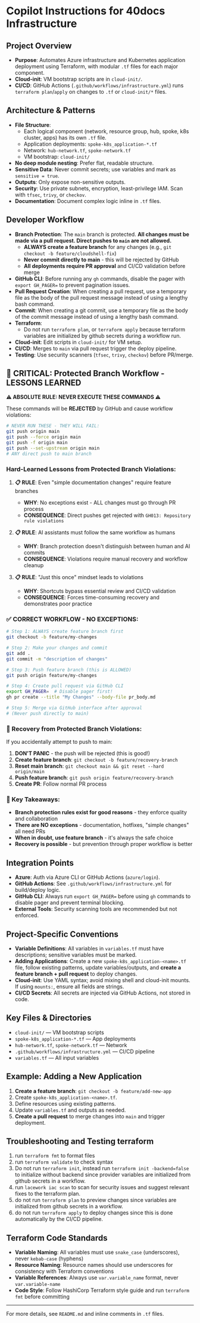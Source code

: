 # Copilot Instructions for 40docs Infrastructure

## Project Overview
- **Purpose**: Automates Azure infrastructure and Kubernetes application deployment using Terraform, with modular `.tf` files for each major component.
- **Cloud-init**: VM bootstrap scripts are in `cloud-init/`.
- **CI/CD**: GitHub Actions (`.github/workflows/infrastructure.yml`) runs `terraform plan`/`apply` on changes to `.tf` or `cloud-init/*` files.

## Architecture & Patterns
- **File Structure**:
  - Each logical component (network, resource group, hub, spoke, k8s cluster, apps) has its own `.tf` file.
  - Application deployments: `spoke-k8s_application-*.tf`
  - Network: `hub-network.tf`, `spoke-network.tf`
  - VM bootstrap: `cloud-init/`
- **No deep module nesting**: Prefer flat, readable structure.
- **Sensitive Data**: Never commit secrets; use variables and mark as `sensitive = true`.
- **Outputs**: Only expose non-sensitive outputs.
- **Security**: Use private subnets, encryption, least-privilege IAM. Scan with `tfsec`, `trivy`, or `checkov`.
- **Documentation**: Document complex logic inline in `.tf` files.


## Developer Workflow
- **Branch Protection**: The `main` branch is protected. **All changes must be made via a pull request. Direct pushes to `main` are not allowed.**
  - **ALWAYS create a feature branch** for any changes (e.g., `git checkout -b feature/cloudshell-fix`)
  - **Never commit directly to main** - this will be rejected by GitHub
  - **All deployments require PR approval** and CI/CD validation before merge
- **GitHub CLI**: Before running any `gh` commands, disable the pager with `export GH_PAGER=` to prevent pagination issues.
- **Pull Request Creation**: When creating a pull request, use a temporary file as the body of the pull request message instead of using a lengthy bash command.
- **Commit**: When creating a git commit, use a temporary file as the body of the commit message instead of using a lengthy bash command.
- **Terraform**:
  - Do not run `terraform plan`, or `terraform apply` because terraform variables are initialized by github secrets during a workflow run.
- **Cloud-init**: Edit scripts in `cloud-init/` for VM setup.
- **CI/CD**: Merges to `main` via pull request trigger the deploy pipeline.
- **Testing**: Use security scanners (`tfsec`, `trivy`, `checkov`) before PR/merge.

## 🚨 CRITICAL: Protected Branch Workflow - LESSONS LEARNED

**⚠️ ABSOLUTE RULE: NEVER EXECUTE THESE COMMANDS ⚠️**

These commands will be **REJECTED** by GitHub and cause workflow violations:
```bash
# NEVER RUN THESE - THEY WILL FAIL:
git push origin main
git push --force origin main  
git push -f origin main
git push --set-upstream origin main
# ANY direct push to main branch
```

### **Hard-Learned Lessons from Protected Branch Violations:**

1. **📋 RULE**: Even "simple documentation changes" require feature branches
   - **WHY**: No exceptions exist - ALL changes must go through PR process
   - **CONSEQUENCE**: Direct pushes get rejected with `GH013: Repository rule violations`

2. **📋 RULE**: AI assistants must follow the same workflow as humans  
   - **WHY**: Branch protection doesn't distinguish between human and AI commits
   - **CONSEQUENCE**: Violations require manual recovery and workflow cleanup

3. **📋 RULE**: "Just this once" mindset leads to violations
   - **WHY**: Shortcuts bypass essential review and CI/CD validation
   - **CONSEQUENCE**: Forces time-consuming recovery and demonstrates poor practice

### **✅ CORRECT WORKFLOW - NO EXCEPTIONS:**

```bash
# Step 1: ALWAYS create feature branch first
git checkout -b feature/my-changes

# Step 2: Make your changes and commit
git add .
git commit -m "description of changes"

# Step 3: Push feature branch (this is ALLOWED)
git push origin feature/my-changes

# Step 4: Create pull request via GitHub CLI
export GH_PAGER=  # Disable pager first!
gh pr create --title "My Changes" --body-file pr_body.md

# Step 5: Merge via GitHub interface after approval
# (Never push directly to main)
```

### **🔧 Recovery from Protected Branch Violations:**

If you accidentally attempt to push to main:
1. **DON'T PANIC** - the push will be rejected (this is good!)
2. **Create feature branch**: `git checkout -b feature/recovery-branch`
3. **Reset main branch**: `git checkout main && git reset --hard origin/main`
4. **Push feature branch**: `git push origin feature/recovery-branch`
5. **Create PR**: Follow normal PR process

### **🎯 Key Takeaways:**
- **Branch protection rules exist for good reasons** - they enforce quality and collaboration
- **There are NO exceptions** - documentation, hotfixes, "simple changes" all need PRs
- **When in doubt, use feature branch** - it's always the safe choice
- **Recovery is possible** - but prevention through proper workflow is better

## Integration Points
- **Azure**: Auth via Azure CLI or GitHub Actions (`azure/login`).
- **GitHub Actions**: See `.github/workflows/infrastructure.yml` for build/deploy logic.
- **GitHub CLI**: Always run `export GH_PAGER=` before using `gh` commands to disable pager and prevent terminal blocking.
- **External Tools**: Security scanning tools are recommended but not enforced.

## Project-Specific Conventions
- **Variable Definitions**: All variables in `variables.tf` must have descriptions; sensitive variables must be marked.
- **Adding Applications**: Create a new `spoke-k8s_application-<name>.tf` file, follow existing patterns, update variables/outputs, and **create a feature branch + pull request** to deploy changes.
- **Cloud-init**: Use YAML syntax; avoid mixing shell and cloud-init mounts. If using `mounts:`, ensure all fields are strings.
- **CI/CD Secrets**: All secrets are injected via GitHub Actions, not stored in code.

## Key Files & Directories
- `cloud-init/` — VM bootstrap scripts
- `spoke-k8s_application-*.tf` — App deployments
- `hub-network.tf`, `spoke-network.tf` — Network
- `.github/workflows/infrastructure.yml` — CI/CD pipeline
- `variables.tf` — All input variables

## Example: Adding a New Application
1. **Create a feature branch**: `git checkout -b feature/add-new-app`
2. Create `spoke-k8s_application-<name>.tf`.
3. Define resources using existing patterns.
4. Update `variables.tf` and outputs as needed.
5. **Create a pull request** to merge changes into `main` and trigger deployment.

## Troubleshooting and Testing terraform
1. run `terraform fmt` to format files
2. run `terraform validate` to check syntax
3. Do not run `terraform init`, instead run `terraform init -backend=false` to initialize without backend since provider variables are initialized from github secrets in a workflow.
4. run `lacework iac scan` to scan for security issues and suggest relevant fixes to the terraform plan.
5. do not run `terraform plan` to preview changes since variables are initialized from github secrets in a workflow.
6. do not run `terraform apply` to deploy changes since this is done automatically by the CI/CD pipeline.

## Terraform Code Standards
- **Variable Naming**: All variables must use `snake_case` (underscores), never `kebab-case` (hyphens)
- **Resource Naming**: Resource names should use underscores for consistency with Terraform conventions
- **Variable References**: Always use `var.variable_name` format, never `var.variable-name`
- **Code Style**: Follow HashiCorp Terraform style guide and run `terraform fmt` before committing
---

For more details, see `README.md` and inline comments in `.tf` files.
